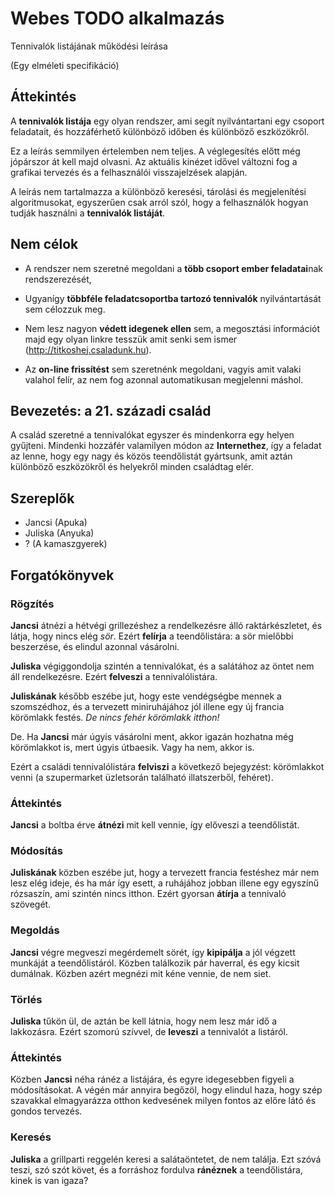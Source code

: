 ﻿# Webes TODO alkalmazás
Tennivalók listájának működési leírása

(Egy elméleti specifikáció)

## Áttekintés

A **tennivalók listája** egy olyan rendszer, ami segít nyilvántartani egy csoport feladatait, és hozzáférhető különböző időben és különböző eszközökről.

Ez a leírás semmilyen értelemben nem teljes. A véglegesítés előtt még jópárszor át kell majd olvasni.
Az aktuális kinézet idővel változni fog a grafikai tervezés és a felhasználói visszajelzések alapján.

A leírás nem tartalmazza a különböző keresési, tárolási és megjelenítési algoritmusokat, egyszerűen csak arról szól, hogy a felhasználók hogyan tudják használni a **tennivalók listáját**.

## Nem célok
- A rendszer nem szeretné megoldani a **több csoport ember feladatai**nak rendszerezését, 

- Ugyanígy **többféle feladatcsoportba tartozó tennivalók** nyilvántartását sem célozzuk meg. 

- Nem lesz nagyon **védett idegenek ellen** sem, a megosztási információt majd egy olyan linkre tesszük amit senki sem ismer (http://titkoshej.csaladunk.hu).

- Az **on-line frissítést** sem szeretnénk megoldani, vagyis amit valaki valahol felír, az nem fog azonnal automatikusan megjelenni máshol.

## Bevezetés: a 21. századi család
A család szeretné a tennivalókat egyszer és mindenkorra egy helyen gyűjteni. Mindenki hozzáfér valamilyen módon az **Internethez**, így a feladat az lenne, hogy egy nagy és közös teendőlistát gyártsunk, amit aztán különböző eszközökről és helyekről minden családtag elér.

## Szereplők

- Jancsi (Apuka)
- Juliska (Anyuka)
- ? (A kamaszgyerek)

## Forgatókönyvek
### Rögzítés
**Jancsi** átnézi a hétvégi grillezéshez a rendelkezésre álló raktárkészletet, és látja, hogy nincs elég *sör*. Ezért __**felírja**__ a teendőlistára: a sör mielőbbi beszerzése, és elindul azonnal vásárolni. 

**Juliska** végiggondolja szintén a tennivalókat, és a salátához az öntet nem áll rendelkezésre. Ezért __**felveszi**__ a tennivalólistára.

**Juliskának** később eszébe jut, hogy este vendégségbe mennek a szomszédhoz, és a tervezett miniruhájához jól illene egy új francia körömlakk festés. *De nincs fehér körömlakk itthon!*

De. Ha **Jancsi** már úgyis vásárolni ment, akkor igazán hozhatna még körömlakkot is, mert úgyis útbaesik. Vagy ha nem, akkor is. 

Ezért a családi tennivalólistára __**felviszi**__ a következő bejegyzést: körömlakkot venni (a szupermarket üzletsorán található illatszerből, fehéret).

### Áttekintés
**Jancsi** a boltba érve __**átnézi**__ mit kell vennie, így előveszi a teendőlistát.

### Módosítás
**Juliskának** közben eszébe jut, hogy a tervezett francia festéshez már nem lesz elég ideje, és ha már így esett, a ruhájához jobban illene egy egyszínű rózsaszín, ami szintén nincs itthon. Ezért gyorsan __**átírja**__ a tennivaló szövegét.

### Megoldás
**Jancsi** végre megveszi megérdemelt sörét, így __**kipipálja**__ a jól végzett munkáját a teendőlistáról. Közben találkozik pár haverral, és egy kicsit dumálnak. Közben azért megnézi mit kéne vennie, de nem siet.

### Törlés
**Juliska** tűkön ül, de aztán be kell látnia, hogy nem lesz már idő a lakkozásra. Ezért szomorú szívvel, de __**leveszi**__ a tennivalót a listáról.

### Áttekintés
Közben **Jancsi** néha ránéz a listájára, és egyre idegesebben figyeli a módosításokat. A végén már annyira begőzöl, hogy elindul haza, hogy szép szavakkal elmagyarázza otthon kedvesének milyen fontos az előre látó és gondos tervezés.

### Keresés
**Juliska** a grillparti reggelén keresi a salátaöntetet, de nem találja. Ezt szóvá teszi, szó szót követ, és a forráshoz fordulva __**ránéznek**__ a teendőlistára, kinek is van igaza?
